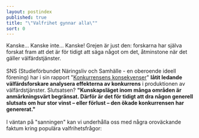 ```yaml
---
layout: postindex
published: true
title: "\"Valfrihet gynnar alla\""
sort: 0
---
```




Kanske... Kanske inte... Kanske! Grejen är just den: forskarna har själva forskat fram att det är för tidigt att säga något om det, åtminstone när det gäller välfärdstjänster. <br><br>
SNS (Studieförbundet Näringsliv och Samhälle - en oberoende ideell förening) har i sin rapport "[Konkurrensens konsekvenser](http://www.sns.se/sites/default/files/konkurrensens_konsekvenser_pod_2.pdf)" **låtit ledande välfärdsforskare analysera effekterna av konkurrens** i produktionen av välfärdstjänster. Slutsatsen? **"Kunskapsläget inom många områden är anmärkningsvärt begränsat. Därför är det för tidigt att dra någon generell slutsats om hur stor vinst – eller förlust – den ökade konkurrensen har genererat."** <br><br>
I väntan på "sanningen" kan vi underhålla oss med några oroväckande faktum kring populära valfrihetsfrågor:
